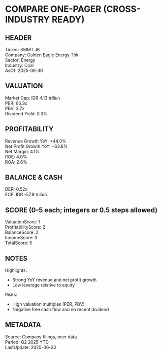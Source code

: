 # COMPARE ONE-PAGER (CROSS-INDUSTRY READY)

## HEADER
Ticker: SMMT.JK  
Company: Golden Eagle Energy Tbk  
Sector: Energy  
Industry: Coal  
AsOf: 2025-06-30

## VALUATION
Market Cap: IDR 4.13 triliun  
PER: 66.3x  
PBV: 3.7x  
Dividend Yield: 0.0%

## PROFITABILITY
Revenue Growth YoY: +44.0%  
Net Profit Growth YoY: +63.8%  
Net Margin: 4.1%  
ROE: 4.0%  
ROA: 2.6%

## BALANCE & CASH
DER: 0.52x  
FCF: IDR -57.9 triliun

## SCORE (0–5 each; integers or 0.5 steps allowed)
ValuationScore: 1  
ProfitabilityScore: 2  
BalanceScore: 2  
IncomeScore: 0  
TotalScore: 5

## NOTES
Highlights:
- Strong YoY revenue and net profit growth
- Low leverage relative to equity

Risks:
- High valuation multiples (PER, PBV)
- Negative free cash flow and no recent dividend

## METADATA
Source: Company filings, peer data  
Period: Q2 2025 YTD  
LastUpdate: 2025-06-30
